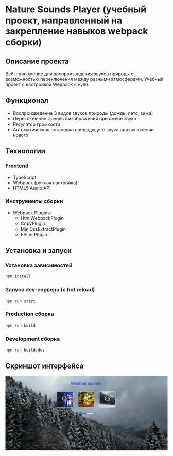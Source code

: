 # Nature Sounds Player (учебный проект, направленный на закрепление навыков webpack сборки)

## Описание проекта
Веб-приложение для воспроизведения звуков природы с возможностью переключения между разными атмосферами. Учебный проект с настройкой Webpack с нуля.

## Функционал
- Воспроизведение 3 видов звуков природы (дождь, лето, зима)
- Переключение фоновых изображений при смене звука
- Регулятор громкости
- Автоматическая остановка предыдущего звука при включении нового


## Технологии
### Frontend
- TypeScript
- Webpack (ручная настройка)
- HTML5 Audio API


### Инструменты сборки
- Webpack Plugins:
  - HtmlWebpackPlugin
  - CopyPlugin
  - MiniCssExtractPlugin
  - ESLintPlugin

## Установка и запуск


### Установка зависимостей
```bash
npm install
```
### Запуск dev-сервера (с hot reload)
```bash
npm run start
```
### Production сборка
```bash
npm run build
```
### Development сборка 
```bash
npm run build:dev
```

## Скриншот интерфейса
![Главная страница](weather.PNG)
